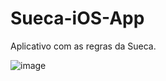 # Sueca-iOS-App

Aplicativo com as regras da Sueca. 

![image](https://user-images.githubusercontent.com/43852525/165583183-623aaf9d-93da-4849-9ec7-8534fb97e95b.png)

